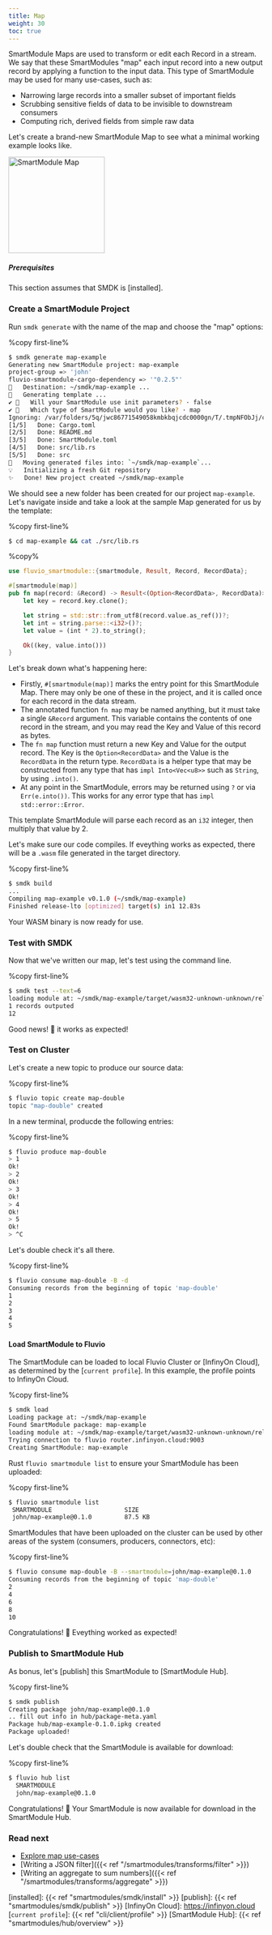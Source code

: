 ```yaml
---
title: Map
weight: 30
toc: true
---
```


SmartModule Maps are used to transform or edit each Record in a stream. We say that these SmartModules "map" each input record into a new output record by applying a function to the input data. This type of SmartModule may be used for many use-cases, such as:

- Narrowing large records into a smaller subset of important fields
- Scrubbing sensitive fields of data to be invisible to downstream consumers
- Computing rich, derived fields from simple raw data

Let's create a brand-new SmartModule Map to see what a minimal working
example looks like.

<img src="/smartmodules/images/smartmodule-map.svg" alt="SmartModule Map" justify="center" height="190">


##### Prerequisites

This section assumes that SMDK is [installed].


### Create a SmartModule Project

Run `smdk generate` with the name of the map and choose the "map" options:

%copy first-line%
```bash
$ smdk generate map-example
Generating new SmartModule project: map-example
project-group => 'john'
fluvio-smartmodule-cargo-dependency => '"0.2.5"'
🔧   Destination: ~/smdk/map-example ...
🔧   Generating template ...
✔ 🤷   Will your SmartModule use init parameters? · false
✔ 🤷   Which type of SmartModule would you like? · map
Ignoring: /var/folders/5q/jwc86771549058kmbkbqjcdc0000gn/T/.tmpNFObJj/cargo-generate.toml
[1/5]   Done: Cargo.toml
[2/5]   Done: README.md
[3/5]   Done: SmartModule.toml
[4/5]   Done: src/lib.rs
[5/5]   Done: src
🔧   Moving generated files into: `~/smdk/map-example`...
💡   Initializing a fresh Git repository
✨   Done! New project created ~/smdk/map-example
```

We should see a new folder has been created for our project `map-example`. Let's navigate inside and take a look at the sample Map generated for us by the template:

%copy first-line%
```bash
$ cd map-example && cat ./src/lib.rs
```

%copy%
```rust
use fluvio_smartmodule::{smartmodule, Result, Record, RecordData};

#[smartmodule(map)]
pub fn map(record: &Record) -> Result<(Option<RecordData>, RecordData)> {
    let key = record.key.clone();

    let string = std::str::from_utf8(record.value.as_ref())?;
    let int = string.parse::<i32>()?;
    let value = (int * 2).to_string();

    Ok((key, value.into()))
}
```

Let's break down what's happening here:

- Firstly, `#[smartmodule(map)]` marks the entry point for this SmartModule Map.
  There may only be one of these in the project, and it is called once for each
  record in the data stream.
- The annotated function `fn map` may be named anything, but it must take a
  single `&Record` argument. This variable contains the contents of one record
  in the stream, and you may read the Key and Value of this record as bytes.
- The `fn map` function must return a new Key and Value for the output record.
  The Key is the `Option<RecordData>` and the Value is the `RecordData` in the
  return type. `RecordData` is a helper type that may be constructed from any
  type that has `impl Into<Vec<u8>>` such as `String`, by using `.into()`.
- At any point in the SmartModule, errors may be returned using `?` or via
  `Err(e.into())`. This works for any error type that has `impl std::error::Error`.

This template SmartModule will parse each record as an `i32` integer, then multiply that value by 2. 

Let's make sure our code compiles. If eveything works as expected, there will be a `.wasm` file generated in the target directory.

%copy first-line%
```bash
$ smdk build
...
Compiling map-example v0.1.0 (~/smdk/map-example)
Finished release-lto [optimized] target(s) in1 12.83s
```

Your WASM binary is now ready for use.

### Test with SMDK

Now that we've written our map, let's test using the command line. 

%copy first-line%
```bash
$ smdk test --text=6
loading module at: ~/smdk/map-example/target/wasm32-unknown-unknown/release-lto/map_example.wasm
1 records outputed
12
```

Good news! :tada: it works as expected!


### Test on Cluster

Let's create a new topic to produce our source data:

%copy first-line%
```bash
$ fluvio topic create map-double
topic "map-double" created
```

In a new terminal, producde the following entries:

%copy first-line%
```bash
$ fluvio produce map-double   
> 1
Ok!
> 2
Ok!
> 3
Ok!
> 4
Ok!
> 5
Ok!
> ^C
```

Let's double check it's all there.

%copy first-line%
```bash
$ fluvio consume map-double -B -d
Consuming records from the beginning of topic 'map-double'
1
2
3
4
5
```

#### Load SmartModule to Fluvio

The SmartModule can be loaded to local Fluvio Cluster or [InfinyOn Cloud], as determined by the [`current profile`]. In this example, the profile points to InfinyOn Cloud.

%copy first-line%
```bash
$ smdk load 
Loading package at: ~/smdk/map-example
Found SmartModule package: map-example
loading module at: ~/smdk/map-example/target/wasm32-unknown-unknown/release-lto/map_example.wasm
Trying connection to fluvio router.infinyon.cloud:9003
Creating SmartModule: map-example
```

Rust `fluvio smartmodule list` to ensure your SmartModule has been uploaded:

%copy first-line%
```bash
$ fluvio smartmodule list
 SMARTMODULE                    SIZE     
 john/map-example@0.1.0         87.5 KB 
```

SmartModules that have been uploaded on the cluster can be used by other areas of the system (consumers, producers, connectors, etc):

%copy first-line%
```bash
$ fluvio consume map-double -B --smartmodule=john/map-example@0.1.0
Consuming records from the beginning of topic 'map-double'
2
4
6
8
10
```

Congratulations! :tada: Eveything worked as expected!


### Publish to SmartModule Hub

As bonus, let's [publish] this SmartModule to [SmartModule Hub].

%copy first-line%
```bash
$ smdk publish
Creating package john/map-example@0.1.0
.. fill out info in hub/package-meta.yaml
Package hub/map-example-0.1.0.ipkg created
Package uploaded!
```

Let's double check that the SmartModule is available for download:

%copy first-line%
```bash
$ fluvio hub list
  SMARTMODULE                    
  john/map-example@0.1.0        
```

Congratulations! :tada: Your SmartModule is now available for download in the SmartModule Hub.


### Read next

- [Explore map use-cases](https://www.infinyon.com/blog/2021/08/smartstream-map-use-cases/)
- [Writing a JSON filter]({{< ref "/smartmodules/transforms/filter" >}})
- [Writing an aggregate to sum numbers]({{< ref "/smartmodules/transforms/aggregate" >}})


[installed]: {{< ref "smartmodules/smdk/install" >}}
[publish]: {{< ref "smartmodules/smdk/publish" >}}
[InfinyOn Cloud]: https://infinyon.cloud
[`current profile`]: {{< ref "cli/client/profile" >}}
[SmartModule Hub]: {{< ref "smartmodules/hub/overview" >}}
